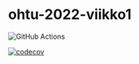 # ohtu-2022-viikko1
![GitHub Actions](https://github.com/hmiia/ohtu-2022-viikko1/workflows/CI/badge.svg)

[![codecov](https://codecov.io/gh/hmiia/ohtu-2022-viikko1/branch/main/graph/badge.svg?token=VU3CN6GJMW)](https://codecov.io/gh/hmiia/ohtu-2022-viikko1)
